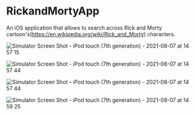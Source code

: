 # RickandMortyApp

An iOS application that allows to search across Rick and Morty cartoon's(https://en.wikipedia.org/wiki/Rick_and_Morty) characters.


![Simulator Screen Shot - iPod touch (7th generation) - 2021-08-07 at 14 57 15](https://user-images.githubusercontent.com/37045606/128599358-accffd7f-d823-4a70-a332-3cad3036a520.png)


![Simulator Screen Shot - iPod touch (7th generation) - 2021-08-07 at 14 57 44](https://user-images.githubusercontent.com/37045606/128599360-83cfb7d8-5184-47ff-a452-54977eb03806.png)


![Simulator Screen Shot - iPod touch (7th generation) - 2021-08-07 at 14 57 44](https://user-images.githubusercontent.com/37045606/128599418-8ca383c6-c374-41e6-ab02-efbafc7d5eb4.png)


![Simulator Screen Shot - iPod touch (7th generation) - 2021-08-07 at 14 59 25](https://user-images.githubusercontent.com/37045606/128599423-9bf1f143-48f7-4443-89b3-2bf454a917d6.png)
